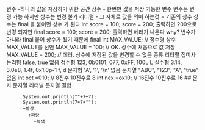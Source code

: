 변수 -하나의 값을 저장하기 위한 공간
상수 - 한번만 값을 저장 가능한 변수
변수는 변경 가능 하지만 상수는 변경 불가
리터럴 - 그 자체로 값을 의미 하는것 = 기존의 상수
 상수는 final 을 붙이면 상수 가 된다
  int score = 100;
  score = 200;  출력하면 200으로 변경 되지만
  final score = 100;
  score = 200; 출력하면 에러가 나온다  why? 변수가 아니라 final 붙어 상수가 됬기 때문에
  final int MAX_VALUE; // 정수형 상수 MAX_VALUE를 선언
 MAX_VALUE = 100; // OK. 상수에 처음으로 값 저장
 MAX_VALUE = 200; // 에러. 상수에 저장된 값을 변경할 수 없음
 종류   리터럴     접미사   
논리형    false, true                    없음
정수형    123, 0b0101, 077, 0xFF, 100L   L
실수형    3.14, 3.0e8, 1.4f, 0x1.0p-1    f, d
문자형    'A', '1', '\n'                 없음
문자열    "ABC", "123", "A", "true"      없음
int oct =010;  // 8진수  10진수로 8
int nex =ox10; // 16진수  10진수로 16
          ##  문자 문자열 리터널 문자열 결합
          
          System.out.println(""+7+7);
          System.out.println(7+7+"");
          +빨강
            +파랑 
              +녹색



 
 
